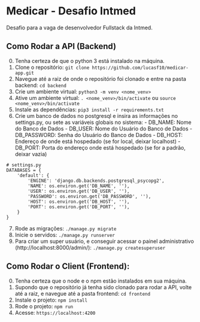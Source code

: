 # Medicar - Desafio Intmed

Desafio para a vaga de desenvolvedor Fullstack da Intmed.

## Como Rodar a API (Backend)
  0. Tenha certeza de que o python 3 está instalado na máquina.
  1. Clone o repositório: `git clone https://github.com/lucasf10/medicar-app.git`
  2. Navegue até a raiz de onde o repositório foi clonado e entre na pasta backend: `cd backend`
  3. Crie um ambiente virtual: `python3 -m venv <nome_venv>`
  4. Ative um ambiente virtual: `. <nome_venv>/bin/activate` ou `source <nome_venv>/bin/activate`
  5. Instale as dependências: `pip3 install -r requirements.txt`
  6. Crie um banco de dados no postgresql e insira as informações no settings.py, ou sete as variáveis globais no sistema:
    - DB_NAME: Nome do Banco de Dados
    - DB_USER: Nome do Usuário do Banco de Dados
    - DB_PASSWORD: Senha do Usuário do Banco de Dados
    - DB_HOST: Endereço de onde está hospedado (se for local, deixar localhost)
    - DB_PORT: Porta do endereço onde está hospedado (se for a padrão, deixar vazia)
```
# settings.py
DATABASES = {
    'default': {
        'ENGINE': 'django.db.backends.postgresql_psycopg2',
        'NAME': os.environ.get('DB_NAME', ''),
        'USER': os.environ.get('DB_USER', ''),
        'PASSWORD': os.environ.get('DB_PASSWORD', ''),
        'HOST': os.environ.get('DB_HOST', ''),
        'PORT': os.environ.get('DB_PORT', ''),
    }
}
```
  7. Rode as migrações: `./manage.py migrate`
  8. Inicie o servidos: `./manage.py runserver`
  9. Para criar um super usuário, e conseguir acessar o painel administrativo (http://localhost:8000/admin/): `./manage.py createsuperuser`

## Como Rodar o Client (Frontend):
  0. Tenha certeza que o node e o npm estão instalados em sua máquina.
  1. Supondo que o repositório já tenha sido clonado para rodar a API, volte até a raiz, e navegue até a pasta frontend: `cd frontend`
  2. Instale o projeto: `npm install`
  3. Rode o projeto: `npm run`
  4. Acesse: `https://localhost:4200`

